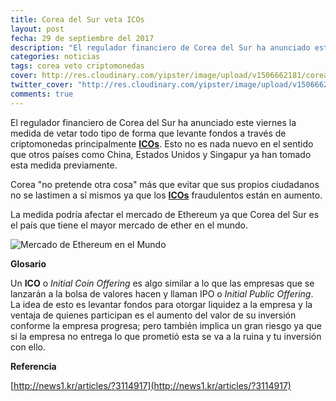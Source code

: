 ```yaml
---
title: Corea del Sur veta ICOs
layout: post
fecha: 29 de septiembre del 2017
description: "El regulador financiero de Corea del Sur ha anunciado este viernes el la medida de vetar todo forma de levantar fondos a través de criptomonedas principalmente.."
categories: noticias
tags: corea veto criptomonedas
cover: http://res.cloudinary.com/yipster/image/upload/v1506662181/corea-ico-ban_alv8rm.jpg
twitter_cover: "http://res.cloudinary.com/yipster/image/upload/v1506662181/corea-ico-ban_alv8rm.jpg"
comments: true
---
```


El regulador financiero de Corea del Sur ha anunciado este viernes la medida de vetar todo tipo de forma que levante fondos a través de criptomonedas principalmente <a href="#ico">**ICOs**</a>. Esto no es nada nuevo en el sentido que otros países como China, Estados Unidos y Singapur ya han tomado esta medida previamente.

Corea "no pretende otra cosa" más que evitar que sus propios ciudadanos no se lastimen a sí mismos ya que los <a href="#ico">**ICOs**</a> fraudulentos están en aumento.

La medida podría afectar el mercado de Ethereum ya que Corea del Sur es el país que tiene el mayor mercado de ether en el mundo.

<p class="center">
    <img src="http://res.cloudinary.com/yipster/image/upload/v1506662010/mercado-ether-corea_uxocba.jpg" alt="Mercado de Ethereum en el Mundo">
</p>

**Glosario**

Un <span id="ico">**ICO**</span> o *Initial Coin Offering*  es algo similar  a lo que las empresas que se lanzarán a la bolsa de valores hacen y llaman IPO  o *Initial Public Offering*. La idea de esto es levantar fondos para otorgar liquidez a la empresa y la ventaja de quienes participan es el aumento del valor de su inversión conforme la empresa progresa; pero también implica un gran riesgo ya que si la empresa no entrega lo que prometió esta se va a la ruina y tu inversión con ello.

**Referencia**

[http://news1.kr/articles/?3114917](http://news1.kr/articles/?3114917)